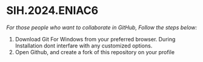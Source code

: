 # SIH.2024.ENIAC6
_For those people who want to collaborate in GitHub, Follow the steps below:_
1. Download Git For Windows from your preferred browser. During Installation dont interfare with any customized options.
2. Open Github, and create a fork of this repository on your profile
